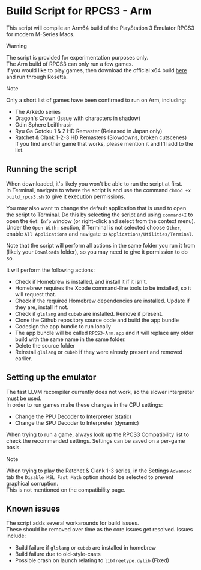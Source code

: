 # Build Script for RPCS3 - Arm

This script will compile an Arm64 build of the PlayStation 3 Emulator RPCS3 for modern M-Series Macs. 

> [!WARNING]
> The script is provided for experimentation purposes only. <br>
> The Arm build of RPCS3 can only run a few games. <br>
> If you would like to play games, then download the official x64 build [here](https://rpcs3.net/download) and run through Rosetta.

> [!NOTE]
> Only a short list of games have been confirmed to run on Arm, including:
> 
> - The Arkedo series
> - Dragon's Crown (Issue with characters in shadow)
> - Odin Sphere Leifthrasir
> - Ryu Ga Gotoku 1 & 2 HD Remaster (Released in Japan only)
> - Ratchet & Clank 1-2-3 HD Remasters (Slowdowns, broken cutscenes)<br>
> If you find another game that works, please mention it and I'll add to the list.

## Running the script

When downloaded, it's likely you won't be able to run the script at first.<br> In Terminal, navigate to where the script is and use the command `chmod +x build_rpcs3.sh` to give it execution permissions. <br>

You may also want to change the default application that is used to open the script to Terminal. Do this by selecting the script and using `command+I` to open the `Get Info` window (or right-click and select from the context menu). Under the `Open With:` section, if Terminal is not selected choose `Other`, enable `All Applications` and navigate to `Applications/Utilities/Terminal`.

Note that the script will perform all actions in the same folder you run it from (likely your `Downloads` folder), so you may need to give it permission to do so.

It will perform the following actions: 
- Check if Homebrew is installed, and install it if it isn't. 
- Homebrew requires the Xcode command-line tools to be installed, so it will request that.
- Check if the required Homebrew dependencies are installed. Update if they are, install if not.
- Check if `glslang` and `cubeb` are installed. Remove if present. 
- Clone the Github repository source code and build the app bundle
- Codesign the app bundle to run locally
- The app bundle will be called `RPCS3-Arm.app` and it will replace any older build with the same name in the same folder. 
- Delete the source folder
- Reinstall `glslang` or `cubeb` if they were already present and removed earlier.

## Setting up the emulator

The fast LLVM recompiler currently does not work, so the slower interpreter must be used.<br>
In order to run games make these changes in the CPU settings: 
- Change the PPU Decoder to Interpreter (static)
- Change the SPU Decoder to Interpreter (dynamic)

When trying to run a game, always look up the RPCS3 Compatibility list to check the recommended settings. Settings can be saved on a per-game basis.

> [!Note]
> When trying to play the Ratchet & Clank 1-3 series, in the Settings `Advanced` tab the `Disable MSL Fast Math` option should be selected to prevent graphical corruption. <br>This is not mentioned on the compatibility page.

## Known issues

The script adds several workarounds for build issues. <br> These should be removed over time as the core issues get resolved. Issues include: 
- Build failure if `glslang` or `cubeb` are installed in homebrew
- Build failure due to old-style-casts
- Possible crash on launch relating to `libfreetype.dylib` (Fixed)
